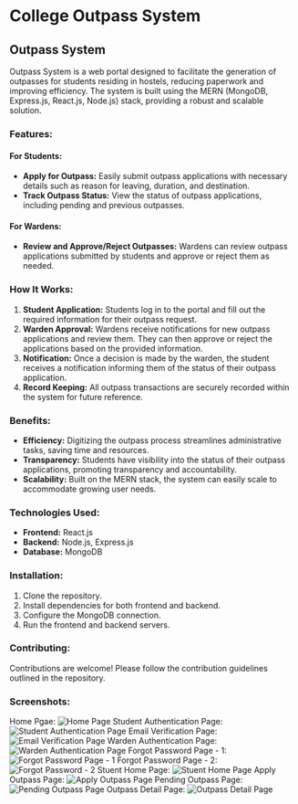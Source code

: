 # College Outpass System

## Outpass System

Outpass System is a web portal designed to facilitate the generation of outpasses for students residing in hostels, reducing paperwork and improving efficiency. The system is built using the MERN (MongoDB, Express.js, React.js, Node.js) stack, providing a robust and scalable solution.



### Features:

#### For Students:
- **Apply for Outpass:** Easily submit outpass applications with necessary details such as reason for leaving, duration, and destination.
- **Track Outpass Status:** View the status of outpass applications, including pending and previous outpasses.

#### For Wardens:
- **Review and Approve/Reject Outpasses:** Wardens can review outpass applications submitted by students and approve or reject them as needed.

### How It Works:
1. **Student Application:** Students log in to the portal and fill out the required information for their outpass request.
2. **Warden Approval:** Wardens receive notifications for new outpass applications and review them. They can then approve or reject the applications based on the provided information.
3. **Notification:** Once a decision is made by the warden, the student receives a notification informing them of the status of their outpass application.
4. **Record Keeping:** All outpass transactions are securely recorded within the system for future reference.

### Benefits:
- **Efficiency:** Digitizing the outpass process streamlines administrative tasks, saving time and resources.
- **Transparency:** Students have visibility into the status of their outpass applications, promoting transparency and accountability.
- **Scalability:** Built on the MERN stack, the system can easily scale to accommodate growing user needs.

### Technologies Used:
- **Frontend:** React.js
- **Backend:** Node.js, Express.js
- **Database:** MongoDB

### Installation:
1. Clone the repository.
2. Install dependencies for both frontend and backend.
3. Configure the MongoDB connection.
4. Run the frontend and backend servers.

### Contributing:
Contributions are welcome! Please follow the contribution guidelines outlined in the repository.

### Screenshots:
Home Pgae:
![Home Page](https://github.com/github-arjav/College-Outpass-System/assets/104684401/3d6e13d6-529e-484c-879c-f56ef2b22771)
Student Authentication Page:
![Student Authentication Page](https://github.com/github-arjav/College-Outpass-System/assets/104684401/b6888937-439e-4070-8f77-eb2ddd52eec3)
Email Verification Page:
![Email Verification Page](https://github.com/github-arjav/College-Outpass-System/assets/104684401/e636d74d-d8c6-4326-9a8c-a44521753be5)
Warden Authentication Page:
![Warden Authentication Page](https://github.com/github-arjav/College-Outpass-System/assets/104684401/cd32b6ea-d1b3-47bd-a1fd-88efdf70dc52)
Forgot Password Page - 1:
![Forgot Password Page - 1](https://github.com/github-arjav/College-Outpass-System/assets/104684401/64ddbceb-0582-44d1-8a67-b1c39f1fbc39)
Forgot Password Page - 2:
![Forgot Password - 2](https://github.com/github-arjav/College-Outpass-System/assets/104684401/1eafaba9-d1c3-4ba3-b521-907f5f1d9639)
Stuent Home Page:
![Stuent Home Page](https://github.com/github-arjav/College-Outpass-System/assets/104684401/c828b1ea-da64-403e-bd99-c19afca78ea7)
Apply Outpass Page:
![Apply Outpass Page](https://github.com/github-arjav/College-Outpass-System/assets/104684401/9ccdf6c8-35cd-4922-85d4-1edc2ca2e476)
Pending Outpass Page:
![Pending Outpass Page](https://github.com/github-arjav/College-Outpass-System/assets/104684401/aa5da0dd-b3ac-4e4f-acc7-b9372a717411)
Outpass Detail Page:
![Outpass Detail Page](https://github.com/github-arjav/College-Outpass-System/assets/104684401/7c65c829-e292-44e3-96bb-6eebde54c4de)
